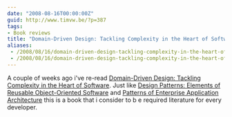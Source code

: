 ```yaml
---
date: "2008-08-16T00:00:00Z"
guid: http://www.timvw.be/?p=387
tags:
- Book reviews
title: "Domain-Driven Design: Tackling Complexity in the Heart of Software"
aliases:
 - /2008/08/16/domain-driven-design-tackling-complexity-in-the-heart-of-software/
 - /2008/08/16/domain-driven-design-tackling-complexity-in-the-heart-of-software.html
---
```

A couple of weeks ago i've re-read [Domain-Driven Design: Tackling Complexity in the Heart of Software](http://www.amazon.com/Domain-Driven-Design-Tackling-Complexity-Software/dp/0321125215). Just like [Design Patterns: Elements of Reusable Object-Oriented Software](http://www.amazon.com/Design-Patterns-Object-Oriented-Addison-Wesley-Professional/dp/0201633612) and [Patterns of Enterprise Application Architecture](http://www.amazon.com/Enterprise-Application-Architecture-Addison-Wesley-Signature/dp/0321127420) this is a book that i consider to b e required literature for every developer.